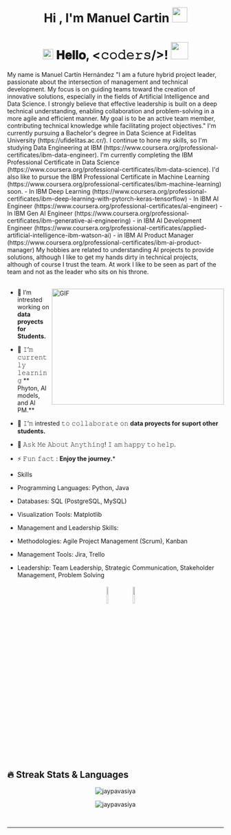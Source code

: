 <h1 align="center">Hi , I'm Manuel Cartin <img src="https://media.giphy.com/media/hvRJCLFzcasrR4ia7z/giphy.gif" width="35"></h1>

 
</h1>
<h1 align="center">
  <img src="GIF/Earth.gif" width="24px">
  𝐇𝐞𝐥𝐥𝐨, &lt;𝚌𝚘𝚍𝚎𝚛𝚜/&gt;!
  <img src="GIF/Hi.gif" width="40px" />
</h1>
My name is Manuel Cartín Hernández "I am a future hybrid project leader, passionate about the intersection of management and technical development. My focus is on guiding teams toward the creation of innovative solutions, especially in the fields of Artificial Intelligence and Data Science. I strongly believe that effective leadership is built on a deep technical understanding, enabling collaboration and problem-solving in a more agile and efficient manner. My goal is to be an active team member, contributing technical knowledge while facilitating project objectives."
I'm currently pursuing a Bachelor's degree in Data Science at Fidelitas University (https://ufidelitas.ac.cr/). I continue to hone my skills, so I'm studying Data Engineering at IBM (https://www.coursera.org/professional-certificates/ibm-data-engineer). I'm currently completing the IBM Professional Certificate in Data Science (https://www.coursera.org/professional-certificates/ibm-data-science). I'd also like to pursue the IBM Professional Certificate in Machine Learning (https://www.coursera.org/professional-certificates/ibm-machine-learning) soon. - In IBM Deep Learning (https://www.coursera.org/professional-certificates/ibm-deep-learning-with-pytorch-keras-tensorflow)
- In IBM AI Engineer (https://www.coursera.org/professional-certificates/ai-engineer)
- In IBM Gen AI Engineer (https://www.coursera.org/professional-certificates/ibm-generative-ai-engineering)
- in IBM AI Development Engineer (https://www.coursera.org/professional-certificates/applied-artificial-intelligence-ibm-watson-ai)
- in IBM AI Product Manager (https://www.coursera.org/professional-certificates/ibm-ai-product-manager)
My hobbies are related to understanding AI projects to provide solutions, although I like to get my hands dirty in technical projects, although of course I trust the team. At work I like to be seen as part of the team and not as the leader who sits on his throne.
<br/>
<br/>

<p><img align="right" top="500" height="270" width="400" alt="GIF" src="https://github.com/sharif-islam96403/sharif-islam96403/blob/main/CatCode.gif">
</td>
<td width="50%" align="left">


- 🔭 I’m intrested working on **data proyects for Students.**
- 🌱 𝙸’𝚖 𝚌𝚞𝚛𝚛𝚎𝚗𝚝𝚕𝚢 𝚕𝚎𝚊𝚛𝚗𝚒𝚗𝚐 ** Phyton, AI models, and AI PM.**
- 👯 𝙸’𝚖 intrested 𝚝𝚘 𝚌𝚘𝚕𝚕𝚊𝚋𝚘𝚛𝚊𝚝𝚎 𝚘𝚗 **data proyects for suport other students.**
- 💬 𝙰𝚜𝚔 𝙼𝚎 𝙰𝚋𝚘𝚞𝚝 𝙰𝚗𝚢𝚝𝚑𝚒𝚗𝚐! 𝙸 𝚊𝚖 𝚑𝚊𝚙𝚙𝚢 𝚝𝚘 𝚑𝚎𝚕𝚙.
- ⚡ 𝙵𝚞𝚗 𝚏𝚊𝚌𝚝 : **Enjoy the journey.***
- Skills
- Programming Languages: Python, Java
- Databases: SQL (PostgreSQL, MySQL)
- Visualization Tools: Matplotlib
- Management and Leadership Skills:
- Methodologies: Agile Project Management (Scrum), Kanban
- Management Tools: Jira, Trello
- Leadership: Team Leadership, Strategic Communication, Stakeholder Management, Problem Solving
 
  <p align="center">
	<img width="10%" style="padding:5px" src="https://img.icons8.com/color/144/000000/java-coffee-cup-logo.png"/>
	<img width="10%" style="padding:5px" src="https://img.icons8.com/color/144/000000/python.png"/>
</p>

## 🔥 Streak Stats & Languages
<p align="center"><img src="https://github-readme-streak-stats.herokuapp.com/?user=ManuelCartin&theme=algolia" alt="jaypavasiya" /></p>
<p align="center"><img src="https://github-readme-stats.vercel.app/api/top-langs/?username=ManuelCartin&theme=algolia&layout=compact" alt="jaypavasiya" /></p>

<br>
<hr/>

<br/>
<br/>

